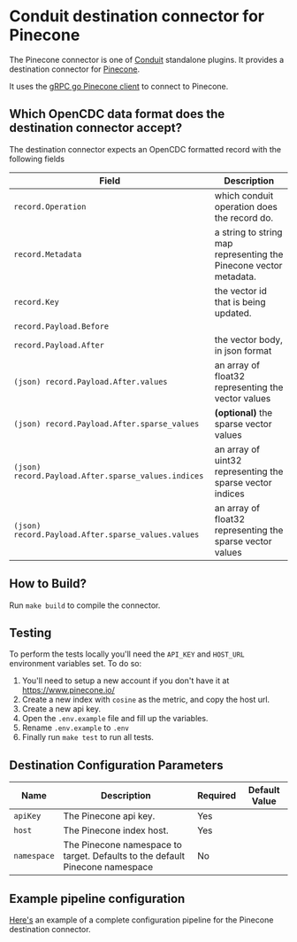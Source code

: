 # Conduit destination connector for Pinecone

The Pinecone connector is one of [Conduit](https://github.com/ConduitIO/conduit) standalone plugins. It provides a destination connector for [Pinecone](https://www.Pinecone.io/).

It uses the [gRPC go Pinecone client](github.com/Pinecone-io/go-Pinecone) to connect to Pinecone.

## Which OpenCDC data format does the destination connector accept?

The destination connector expects an OpenCDC formatted record with the following fields

| Field                   | Description                                                                             |
|-------------------------|-----------------------------------------------------------------------------------------|
| `record.Operation`      | which conduit operation does the record do.                                             |
| `record.Metadata`       | a string to string map representing the Pinecone vector metadata.                       |
| `record.Key`            | the vector id that is being updated.                                                    |
| `record.Payload.Before` | <discarded>                                                                                 |
| `record.Payload.After`  | the vector body, in json format             | 
| `(json) record.Payload.After.values`  | an array of float32 representing the vector values              | 
| `(json) record.Payload.After.sparse_values`  | **(optional)** the sparse vector values               | 
| `(json) record.Payload.After.sparse_values.indices`  | an array of uint32 representing the sparse vector indices              | 
| `(json) record.Payload.After.sparse_values.values`  | an array of float32 representing the sparse vector values               | 

## How to Build?

Run `make build` to compile the connector.

## Testing

To perform the tests locally you'll need the `API_KEY` and `HOST_URL` environment variables set. To do so:

1. You'll need to setup a new account if you don't have it at https://www.pinecone.io/   
2. Create a new index with `cosine` as the metric, and copy the host url.
3. Create a new api key.
4. Open the `.env.example` file and fill up the variables.
5. Rename `.env.example` to `.env`
6. Finally run `make test` to run all tests.                       

## Destination Configuration Parameters

| Name                   | Description                                                                 | Required | Default Value |
|------------------------|-----------------------------------------------------------------------------|----------|---------------|
| `apiKey`            | The Pinecone api key.                          | Yes      |               |
| `host`            | The Pinecone index host.                          | Yes      |               |
| `namespace`            | The Pinecone namespace to target. Defaults to the default Pinecone namespace                           | No      |               |

## Example pipeline configuration

[Here's](./pipeline.destination.yml) an example of a complete configuration pipeline for the Pinecone destination connector.